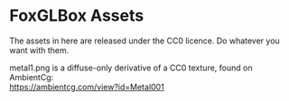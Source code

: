 # FoxGLBox Assets
The assets in here are released under the CC0 licence. Do whatever you want with them.

metal1.png is a diffuse-only derivative of a CC0 texture, found on AmbientCg:  
https://ambientcg.com/view?id=Metal001
